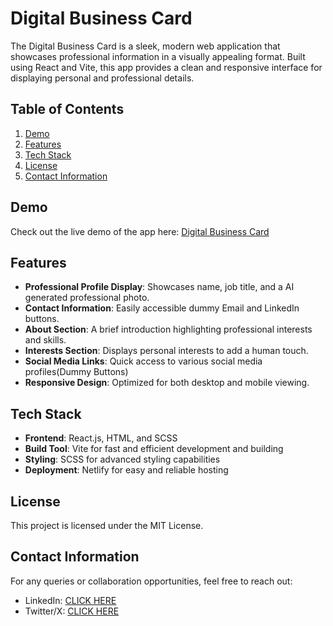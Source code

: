 # Digital Business Card

The Digital Business Card is a sleek, modern web application that showcases professional information in a visually appealing format. Built using React and Vite, this app provides a clean and responsive interface for displaying personal and professional details.

## Table of Contents

1. [Demo](#demo)
2. [Features](#features)
3. [Tech Stack](#tech-stack)
4. [License](#license)
5. [Contact Information](#contact-information)

## Demo

Check out the live demo of the app here: [Digital Business Card](https://shivambusinesscard.netlify.app)

## Features

- **Professional Profile Display**: Showcases name, job title, and a AI generated professional photo.
- **Contact Information**: Easily accessible dummy Email and LinkedIn buttons.
- **About Section**: A brief introduction highlighting professional interests and skills.
- **Interests Section**: Displays personal interests to add a human touch.
- **Social Media Links**: Quick access to various social media profiles(Dummy Buttons)
- **Responsive Design**: Optimized for both desktop and mobile viewing.

## Tech Stack

- **Frontend**: React.js, HTML, and SCSS
- **Build Tool**: Vite for fast and efficient development and building
- **Styling**: SCSS for advanced styling capabilities
- **Deployment**: Netlify for easy and reliable hosting

## License

This project is licensed under the MIT License.

## Contact Information

For any queries or collaboration opportunities, feel free to reach out:

- LinkedIn: [CLICK HERE](https://www.linkedin.com/in/shivamagarwal03/)
- Twitter/X: [CLICK HERE](https://x.com/shivam_agarwaal)
